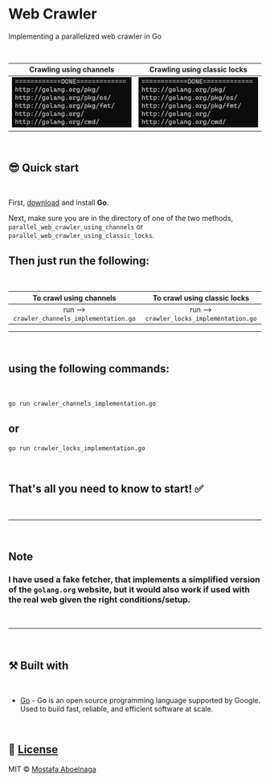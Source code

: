 # Web Crawler
 Implementing a parallelized web crawler in Go

<br>

Crawling using channels           |  Crawling using classic locks
:-------------------------:|:-------------------------:
![Parallel Web Crawler using channels](demo/channelsDemo.png)  |  ![Parallel Web Crawler using locks](demo/channelsDemo.png)


<br>

## 😎 **Quick start**

<br>

First, [download](https://go.dev/dl/) and install **Go**.

Next, make sure you are in the directory of one of the two methods, `parallel_web_crawler_using_channels` or `parallel_web_crawler_using_classic_locks`.

## Then just run the following:

<br>

To crawl using channels           |  To crawl using classic locks
:-------------------------:|:-------------------------:
run --> `crawler_channels_implementation.go`  |  run --> `crawler_locks_implementation.go`

---
<br>

## using the following commands:

<br>

```bash
go run crawler_channels_implementation.go
```
## or
```bash
go run crawler_locks_implementation.go
```
<br>

## That's all you need to know to start! ✅

<br>

---

<br>

## Note
### I have used a fake fetcher, that implements a simplified version of the `golang.org` website, but it would also work if used with the real web given the right conditions/setup.

<br>

---

<br>

##  ⚒️ **Built with**

<br>


- [Go](https://go.dev/) - Go is an open source programming language supported by Google. Used to build fast, reliable, and efficient software at scale.

<br>


## 🚩 [License](https://github.com/mostafa-aboelnaga/Web-Crawler/blob/main/LICENSE)

MIT © [Mostafa Aboelnaga](https://github.com/mostafa-aboelnaga/)


